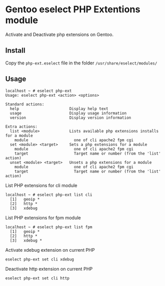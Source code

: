 Gentoo eselect PHP Extentions module
====================================

Activate and Deactivate php extensions on Gentoo.

Install
-------

Copy the `php-ext.eselect` file in the folder `/usr/share/eselect/modules/`

Usage
-----

~~~shell
localhost ~ # eselect php-ext
Usage: eselect php-ext <action> <options>

Standard actions:
  help                      Display help text
  usage                     Display usage information
  version                   Display version information

Extra actions:
  list <module>             Lists available php extensions installs for a module
    module                    one of cli apache2 fpm cgi
  set <module> <target>     Sets a php extensions for a module
    module                    one of cli apache2 fpm cgi
    target                    Target name or number (from the 'list' action)
  unset <module> <target>   Unsets a php extensions for a module
    module                    one of cli apache2 fpm cgi
    target                    Target name or number (from the 'list' action)
~~~

List PHP extensions for cli module
~~~
localhost ~ # eselect php-ext list cli
  [1]   geoip *
  [2]   http *
  [3]   xdebug
~~~

List PHP extensions for fpm module
~~~
localhost ~ # eselect php-ext list fpm
  [1]   geoip *
  [2]   http *
  [3]   xdebug *
~~~

Activate xdebug extension on current PHP
~~~shell
eselect php-ext set cli xdebug
~~~

Deactivate http extension on current PHP
~~~shell
eselect php-ext set cli http
~~~